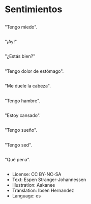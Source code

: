 # Sentimientos

##
"Tengo miedo".

##
"¡Ay!"

##
"¿Estás bien?"

##
"Tengo dolor de estómago".

##
"Me duele la cabeza".

##
"Tengo hambre".

##
"Estoy cansado".

##
"Tengo sueño".

##
"Tengo sed".

##
"Qué pena".

##
* License: CC BY-NC-SA
* Text: Espen Stranger-Johannessen
* Illustration: Aakanee
* Translation: Ibsen Hernandez
* Language: es
